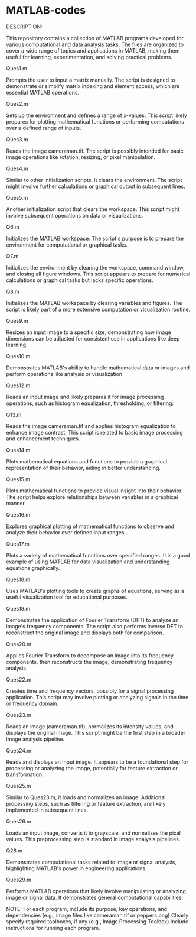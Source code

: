 # MATLAB-codes 
DESCRIPTION:

This repository contains a collection of MATLAB programs developed for various computational and data analysis tasks. The files are organized to cover a wide range of topics and applications in MATLAB, making them useful for learning, experimentation, and solving practical problems.

Ques1.m

Prompts the user to input a matrix manually. The script is designed to demonstrate or simplify matrix indexing and element access, which are essential MATLAB operations.

Ques2.m

Sets up the environment and defines a range of x-values. This script likely prepares for plotting mathematical functions or performing computations over a defined range of inputs.

Ques3.m

Reads the image cameraman.tif. The script is possibly intended for basic image operations like rotation, resizing, or pixel manipulation.

Ques4.m

Similar to other initialization scripts, it clears the environment. The script might involve further calculations or graphical output in subsequent lines.

Ques5.m

Another initialization script that clears the workspace. This script might involve subsequent operations on data or visualizations.

Q6.m

Initializes the MATLAB workspace. The script's purpose is to prepare the environment for computational or graphical tasks.

Q7.m

Initializes the environment by clearing the workspace, command window, and closing all figure windows. This script appears to prepare for numerical calculations or graphical tasks but lacks specific operations.

Q8.m

Initializes the MATLAB workspace by clearing variables and figures. The script is likely part of a more extensive computation or visualization routine.

Ques9.m

Resizes an input image to a specific size, demonstrating how image dimensions can be adjusted for consistent use in applications like deep learning.

Ques10.m

Demonstrates MATLAB's ability to handle mathematical data or images and perform operations like analysis or visualization.

Ques12.m

Reads an input image and likely prepares it for image processing operations, such as histogram equalization, thresholding, or filtering.

Q13.m

Reads the image cameraman.tif and applies histogram equalization to enhance image contrast. This script is related to basic image processing and enhancement techniques.

Ques14.m

Plots mathematical equations and functions to provide a graphical representation of their behavior, aiding in better understanding.

Ques15.m

Plots mathematical functions to provide visual insight into their behavior. The script helps explore relationships between variables in a graphical manner.

Ques16.m

Explores graphical plotting of mathematical functions to observe and analyze their behavior over defined input ranges.

Ques17.m

Plots a variety of mathematical functions over specified ranges. It is a good example of using MATLAB for data visualization and understanding equations graphically.

Ques18.m

Uses MATLAB's plotting tools to create graphs of equations, serving as a useful visualization tool for educational purposes.

Ques19.m

Demonstrates the application of Fourier Transform (DFT) to analyze an image's frequency components. The script also performs inverse DFT to reconstruct the original image and displays both for comparison.

Ques20.m

Applies Fourier Transform to decompose an image into its frequency components, then reconstructs the image, demonstrating frequency analysis.

Ques22.m

Creates time and frequency vectors, possibly for a signal processing application. This script may involve plotting or analyzing signals in the time or frequency domain.

Ques23.m

Reads an image (cameraman.tif), normalizes its intensity values, and displays the original image. This script might be the first step in a broader image analysis pipeline.

Ques24.m

Reads and displays an input image. It appears to be a foundational step for processing or analyzing the image, potentially for feature extraction or transformation.

Ques25.m

Similar to Ques23.m, it loads and normalizes an image. Additional processing steps, such as filtering or feature extraction, are likely implemented in subsequent lines.

Ques26.m

Loads an input image, converts it to grayscale, and normalizes the pixel values. This preprocessing step is standard in image analysis pipelines.

Q28.m

Demonstrates computational tasks related to image or signal analysis, highlighting MATLAB's power in engineering applications.

Ques29.m

Performs MATLAB operations that likely involve manipulating or analyzing image or signal data. It demonstrates general computational capabilities.

NOTE:
For each program, include its purpose, key operations, and dependencies (e.g., image files like cameraman.tif or peppers.png)
Clearly specify required toolboxes, if any (e.g., Image Processing Toolbox)
Include instructions for running each program.


